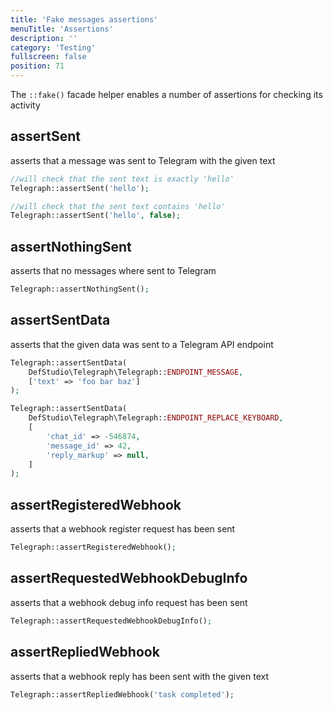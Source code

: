 ```yaml
---
title: 'Fake messages assertions'
menuTitle: 'Assertions'
description: ''
category: 'Testing'
fullscreen: false 
position: 71
---
```


The `::fake()` facade helper enables a number of assertions for checking its activity

## assertSent

asserts that a message was sent to Telegram with the given text

```php
//will check that the sent text is exactly 'hello'
Telegraph::assertSent('hello');

//will check that the sent text contains 'hello'
Telegraph::assertSent('hello', false);
```

## assertNothingSent

asserts that no messages where sent to Telegram

```php
Telegraph::assertNothingSent();
```

## assertSentData

asserts that the given data was sent to a Telegram API endpoint

```php
Telegraph::assertSentData(
    DefStudio\Telegraph\Telegraph::ENDPOINT_MESSAGE, 
    ['text' => 'foo bar baz']
);

Telegraph::assertSentData(
    DefStudio\Telegraph\Telegraph::ENDPOINT_REPLACE_KEYBOARD,
    [
        'chat_id' => -546874,
        'message_id' => 42,
        'reply_markup' => null,
    ]
);
```

## assertRegisteredWebhook

asserts that a webhook register request has been sent

```php
Telegraph::assertRegisteredWebhook();
```

## assertRequestedWebhookDebugInfo

asserts that a webhook debug info request has been sent

```php
Telegraph::assertRequestedWebhookDebugInfo();
```

## assertRepliedWebhook

asserts that a webhook reply has been sent with the given text

```php
Telegraph::assertRepliedWebhook('task completed');
```

